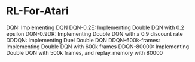 # RL-For-Atari
DQN: Implementing DQN
DQN-0.2E: Implementing Double DQN with 0.2 epsilon
DQN-0.9DR: Implementing Double DQN with a 0.9 discount rate
DDDQN: Implementing Duel Double DQN
DDQN-600k-frames: Implementing Double DQN with 600k frames
DDQN-80000: Implementing Double DQN with 500k frames, and replay_memory with 80000
